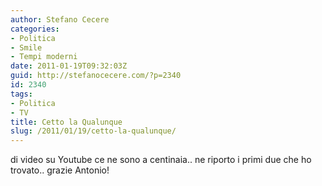 ```yaml
---
author: Stefano Cecere
categories:
- Politica
- Smile
- Tempi moderni
date: 2011-01-19T09:32:03Z
guid: http://stefanocecere.com/?p=2340
id: 2340
tags:
- Politica
- TV
title: Cetto la Qualunque
slug: /2011/01/19/cetto-la-qualunque/
---
```


di video su Youtube ce ne sono a centinaia.. ne riporto i primi due che ho trovato.. grazie Antonio!